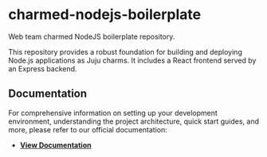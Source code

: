 # charmed-nodejs-boilerplate

Web team charmed NodeJS boilerplate repository.

This repository provides a robust foundation for building and deploying Node.js applications as Juju charms. It includes a React frontend served by an Express backend.

## Documentation

For comprehensive information on setting up your development environment, understanding the project architecture, quick start guides, and more, please refer to our official documentation:

* [**View Documentation**](./docs/index.md)